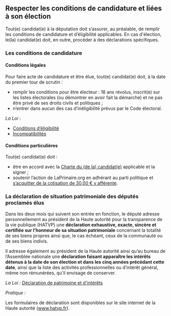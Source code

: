 ## Respecter les conditions de candidature et liées à son élection
Tout(e) candidat(e) à la députation doit s’assurer, au préalable, de remplir les conditions de candidature et d’éligibilité applicables. En cas d'élection, le(la) candidat(e) doit, en outre, procéder à des déclarations spécifiques.

### Les conditions de candidature
#### Conditions légales
Pour faire acte de candidature et être élue, tout(e) candidat(e) doit, à la date du premier tour de scrutin :
* remplir les conditions pour être électeur : 18 ans révolus, inscrit(e) sur les listes électorales (ou démontrer en avoir fait la démarche) et ne pas être privé de ses droits civils et politiques ;
* n’entrer dans aucun des cas d’inéligibilité prévus par le Code électoral.

*La Loi* :
* [Conditions d’éligibilité](https://www.legifrance.gouv.fr/affichCode.do?idSectionTA=LEGISCTA000006148456&cidTexte=LEGITEXT000006070239&dateTexte=20170313)
* [Incompatibilités](https://www.legifrance.gouv.fr/affichCode.do?idSectionTA=LEGISCTA000006148457&cidTexte=LEGITEXT000006070239&dateTexte=20170313)

#### Conditions particulières
Tout(e) candidat(e) doit :
* être en accord avec la [Charte du (de la) candidat(e)](https://legislatives.laprimaire.org/charte/) applicable et la signer ;
* soutenir l’action de LaPrimaire.org en adhérant au parti politique et [s’acquitter de la cotisation de 30,00 € y afférente](https://laprimaire.org/adherer/).

### La déclaration de situation patrimoniale des députés proclamés élus
Dans les deux mois qui suivent son entrée en fonction, le député adresse personnellement au président de la Haute autorité pour la transparence de la vie publique (HATVP) une **déclaration exhaustive, exacte, sincère et certifiée sur l’honneur de sa situation patrimoniale** concernant la totalité de ses biens propres ainsi que, le cas échéant, ceux de la communauté ou de ses biens indivis.

Il adresse également au président de la Haute autorité ainsi qu’au bureau de l’Assemblée nationale une **déclaration faisant apparaître les intérêts détenus à la date de son élection et dans les cinq années précédant cette date**, ainsi que
la liste des activités professionnelles ou d’intérêt général, même non rémunérées, qu’il envisage de conserver.

*La Loi* :
[Déclaration de patrimoine et d'intérêts](https://www.legifrance.gouv.fr/affichCodeArticle.do?cidTexte=LEGITEXT000006070239&idArticle=LEGIARTI000028059572)

*Pratique* :

Les formulaires de déclaration sont disponibles sur le site internet de la Haute autorité (www.hatvp.fr).
